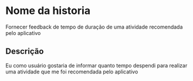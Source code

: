 # Nome da historia

Fornecer feedback de tempo de duração de uma atividade recomendada pelo aplicativo

## Descrição

Eu como usuário gostaria de informar quanto tempo despendi para realizar uma atividade que me foi recomendada pelo aplicativo
